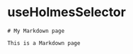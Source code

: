 # useHolmesSelector

```mdx title="src/pages/hooks/use-holmes-state.md"
# My Markdown page

This is a Markdown page
```